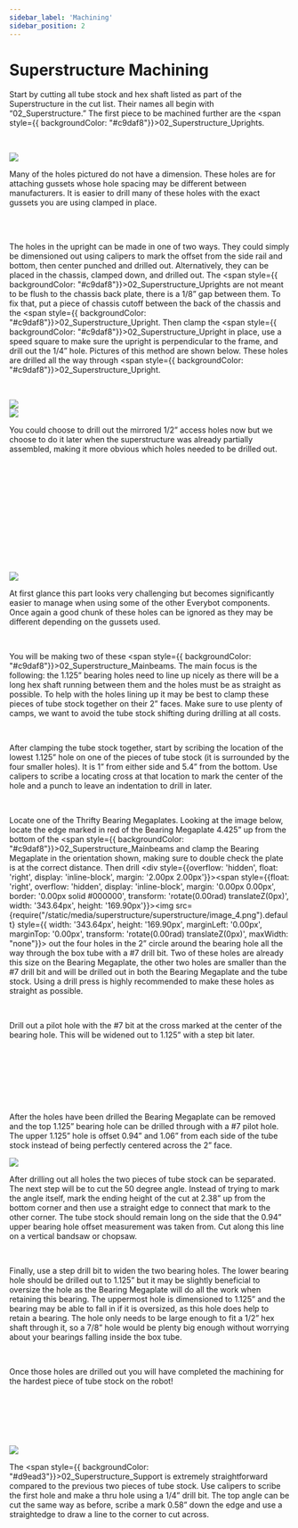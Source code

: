 ```yaml
---
sidebar_label: 'Machining'
sidebar_position: 2
---
```


# Superstructure Machining

Start by cutting all tube stock and hex shaft listed as part of the Superstructure in the cut list. Their names all begin with &ldquo;02_Superstructure.&rdquo; The first piece to be machined further are the&nbsp;<span style={{ backgroundColor: "#c9daf8"}}>02_Superstructure_Upright</span>s.

<p><br /> </p>

<div style={{overflow: 'hidden', float: 'left', display: 'inline-block', margin: '2.00px 2.00px'}}><span style={{float: 'left', overflow: 'hidden', display: 'inline-block', margin: '0.00px 0.00px', border: '0.00px solid #000000', transform: 'rotate(0.00rad) translateZ(0px)',  width: '270.20px', height: '363.10px'}}><img src={require("/static/media/superstructure/superstructure/image_0.png").default} style={{ width: '270.20px', height: '363.10px', marginLeft: '0.00px', marginTop: '0.00px', transform: 'rotate(0.00rad) translateZ(0px)', maxWidth: "none"}}></img></span></div>

Many of the holes pictured do not have a dimension. These holes are for attaching gussets whose hole spacing may be different between manufacturers. It is easier to drill many of these holes with the exact gussets you are using clamped in place.

<p><br /> <br /> </p>

The holes in the upright can be made in one of two ways. They could simply be dimensioned out using calipers to mark the offset from the side rail and bottom, then center punched and drilled out. Alternatively, they can be placed in the chassis, clamped down, and drilled out. The <span style={{ backgroundColor: "#c9daf8"}}>02_Superstructure_Upright</span>s are not meant to be flush to the chassis back plate, there is a 1/8&rdquo; gap between them. To fix that, put a piece of chassis cutoff between the back of the chassis and the <span style={{ backgroundColor: "#c9daf8"}}>02_Superstructure_Upright</span>. Then clamp the <span style={{ backgroundColor: "#c9daf8"}}>02_Superstructure_Upright</span>&nbsp;in place, use a speed square to make sure the upright is perpendicular to the frame, and drill out the 1/4&rdquo; hole. Pictures of this method are shown below. These holes are drilled all the way through <span style={{ backgroundColor: "#c9daf8"}}>02_Superstructure_Upright</span>.

<p><br />  </p>

<div style={{overflow: 'hidden', float: 'left', display: 'inline-block', margin: '2.00px 2.00px'}}><span style={{float: 'left', overflow: 'hidden', display: 'inline-block', margin: '0.00px 0.00px', border: '0.00px solid #000000', transform: 'rotate(0.00rad) translateZ(0px)',  width: '161.00px', height: '197.60px'}}><img src={require("/static/media/superstructure/superstructure/image_1.jpg").default} style={{ width: '161.00px', height: '214.00px', marginLeft: '0.00px', marginTop: '0.00px', transform: 'rotate(0.00rad) translateZ(0px)', maxWidth: "none"}}></img></span></div>



<div style={{overflow: 'hidden', float: 'left', display: 'inline-block', margin: '2.00px 2.00px'}}><span style={{float: 'left', overflow: 'hidden', display: 'inline-block', margin: '0.00px 0.00px', border: '0.00px solid #000000', transform: 'rotate(0.00rad) translateZ(0px)',  width: '162.00px', height: '197.60px'}}><img src={require("/static/media/superstructure/superstructure/image_2.jpg").default} style={{ width: '180.00px', height: '237.08px', marginLeft: '-18.00px', marginTop: '-15.08px', transform: 'rotate(0.00rad) translateZ(0px)', maxWidth: "none"}}></img></span></div>

You could choose to drill out the mirrored 1/2&rdquo; access holes now but we choose to do it later when the superstructure was already partially assembled, making it more obvious which holes needed to be drilled out.

<p><br /> <br /> <br /> <br /> </p>

<p><br /> <br /> <br /> <br /> <br /> <br /> </p>

<div style={{pageBreakAfter: 'always'}}></div>

<div style={{overflow: 'hidden', float: 'left', display: 'inline-block', margin: '12.00px 2.00px'}}><span style={{float: 'left', overflow: 'hidden', display: 'inline-block', margin: '0.00px 0.00px', border: '0.00px solid #000000', transform: 'rotate(0.00rad) translateZ(0px)',  width: '381.39px', height: '474.10px'}}><img src={require("/static/media/superstructure/superstructure/image_3.png").default} style={{ width: '381.39px', height: '474.10px', marginLeft: '0.00px', marginTop: '0.00px', transform: 'rotate(0.00rad) translateZ(0px)', maxWidth: "none"}}></img></span></div>

At first glance this part looks very challenging but becomes significantly easier to manage when using some of the other Everybot components. Once again a good chunk of these holes can be ignored as they may be different depending on the gussets used.

<p><br /> </p>

You will be making two of these <span style={{ backgroundColor: "#c9daf8"}}>02_Superstructure_Mainbeam</span>s. The main focus is the following: the 1.125&rdquo; bearing holes need to line up nicely as there will be a long hex shaft running between them and the holes must be as straight as possible. To help with the holes lining up it may be best to clamp these pieces of tube stock together on their 2&rdquo; faces. Make sure to use plenty of camps, we want to avoid the tube stock shifting during drilling at all costs.

<p><br /> </p>

After clamping the tube stock together, start by scribing the location of the lowest 1.125&rdquo; hole on one of the pieces of tube stock (it is surrounded by the four smaller holes). It is 1&rdquo; from either side and 5.4&rdquo; from the bottom. Use calipers to scribe a locating cross at that location to mark the center of the hole and a punch to leave an indentation to drill in later.

<p><br /> </p>

Locate one of the Thrifty Bearing Megaplates. Looking at the image below, locate the edge marked in red of the Bearing Megaplate 4.425&rdquo; up from the bottom of the <span style={{ backgroundColor: "#c9daf8"}}>02_Superstructure_Mainbeam</span>s and&nbsp;clamp the Bearing Megaplate in the orientation shown, making sure to double check the plate is at the correct distance. Then drill <div style={{overflow: 'hidden', float: 'right', display: 'inline-block', margin: '2.00px 2.00px'}}><span style={{float: 'right', overflow: 'hidden', display: 'inline-block', margin: '0.00px 0.00px', border: '0.00px solid #000000', transform: 'rotate(0.00rad) translateZ(0px)',  width: '343.64px', height: '169.90px'}}><img src={require("/static/media/superstructure/superstructure/image_4.png").default} style={{ width: '343.64px', height: '169.90px', marginLeft: '0.00px', marginTop: '0.00px', transform: 'rotate(0.00rad) translateZ(0px)', maxWidth: "none"}}></img></span></div> out the four holes in the 2&rdquo; circle around the bearing hole all the way through the box tube with a #7 drill bit. Two of these holes are already this size on the Bearing Megaplate, the other two holes are smaller than the #7 drill bit and will be drilled out in both the Bearing Megaplate and the tube stock. Using a drill press is highly recommended to make these holes as straight as possible.

<p><br /> </p>

Drill out a pilot hole with the #7 bit at the cross marked at the center of the bearing hole. This will be widened out to 1.125&rdquo; with a step bit later.

<p><br /> <br /> <br /> <br /> <br /> <br /> </p>

<div style={{pageBreakAfter: 'always'}}></div>

After the holes have been drilled the Bearing Megaplate can be removed and the top 1.125&rdquo; bearing hole can be drilled through with a #7 pilot hole. The upper 1.125&rdquo; hole is offset 0.94&rdquo; and 1.06&rdquo; from each side of the tube stock instead of being perfectly centered across the 2&rdquo; face.

<div style={{overflow: 'hidden', float: 'right', display: 'inline-block', margin: '2.00px 2.00px'}}><span style={{float: 'right', overflow: 'hidden', display: 'inline-block', margin: '0.00px 0.00px', border: '0.00px solid #000000', transform: 'rotate(0.00rad) translateZ(0px)',  width: '203.50px', height: '312.79px'}}><img src={require("/static/media/superstructure/superstructure/image_5.png").default} style={{ width: '203.50px', height: '312.79px', marginLeft: '0.00px', marginTop: '0.00px', transform: 'rotate(0.00rad) translateZ(0px)', maxWidth: "none"}}></img></span></div>

After drilling out all holes the two pieces of tube stock can be separated. The next step will be to cut the 50 degree angle. Instead of trying to mark the angle itself, mark the ending height of the cut at 2.38&rdquo; up from the bottom corner and then use a straight edge to connect that mark to the other corner. The tube stock should remain long on the side that the 0.94&rdquo; upper bearing hole offset measurement was taken from. Cut along this line on a vertical bandsaw or chopsaw.

<p><br /> </p>

Finally, use a step drill bit to widen the two bearing holes. The lower bearing hole should be drilled out to 1.125&rdquo; but it may be slightly beneficial to oversize the hole as the Bearing Megaplate will do all the work when retaining this bearing. The uppermost hole is dimensioned to 1.125&rdquo; and the bearing may be able to fall in if it is oversized, as this hole does help to retain a bearing. The hole only needs to be large enough to fit a 1/2&rdquo; hex shaft through it, so a 7/8&rdquo; hole would be plenty big enough without worrying about your bearings falling inside the box tube.

<p><br /> </p>

Once those holes are drilled out you will have completed the machining for the hardest piece of tube stock on the robot!

<p><br /> </p>
<p><br /> </p>
<p><br /> </p>

<div style={{pageBreakAfter: 'always'}}></div>

<div style={{overflow: 'hidden', float: 'left', display: 'inline-block', margin: '2.00px 2.00px'}}><span style={{float: 'left', overflow: 'hidden', display: 'inline-block', margin: '0.00px 0.00px', border: '0.00px solid #000000', transform: 'rotate(0.00rad) translateZ(0px)',  width: '323.00px', height: '775.00px'}}><img src={require("/static/media/superstructure/superstructure/image_6.png").default} style={{ width: '323.00px', height: '775.00px', marginLeft: '0.00px', marginTop: '0.00px', transform: 'rotate(0.00rad) translateZ(0px)', maxWidth: "none"}}></img></span></div>

The <span style={{ backgroundColor: "#d9ead3"}}>02_Superstructure_Support</span>&nbsp;is extremely straightforward compared to the previous two pieces of tube stock. Use calipers to scribe the first hole and make a thru hole using a 1/4&rdquo; drill bit. The top angle can be cut the same way as before, scribe a mark 0.58&rdquo; down the edge and use a straightedge to draw a line to the corner to cut across.


<p><br /> <br /> <br /> <br /> <br /> <br /> </p>
<p><br /> <br /> <br /> <br /> <br /> <br /> </p>
<p><br /> <br /> <br /> <br /> <br /> <br /> </p>
<p><br /> <br /> <br /> <br /> <br /> <br /> </p>
<p><br /> <br /> <br /> <br /> <br /> <br /> </p>
<p><br /> <br /> <br /> <br /> <br /> <br /> </p>


<div style={{pageBreakAfter: 'always'}}></div>